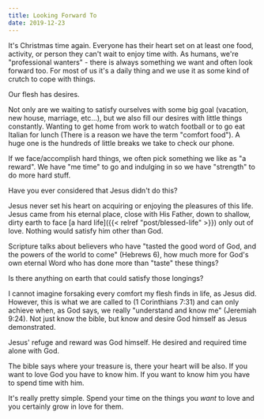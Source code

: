 ```yaml
---
title: Looking Forward To
date: 2019-12-23
---
```


It's Christmas time again. Everyone has their heart set on at least one food, activity, or person they can't wait to enjoy time with. As humans, we're "professional wanters" - there is always something we want and often look forward too. For most of us it's a daily thing and we use it as some kind of crutch to cope with things.

Our flesh has desires.

Not only are we waiting to satisfy ourselves with some big goal (vacation, new house, marriage, etc...), but we also fill our desires with little things constantly. Wanting to get home from work to watch football or to go eat Italian for lunch (There is a reason we have the term "comfort food"). A huge one is the hundreds of little breaks we take to check our phone.

If we face/accomplish hard things, we often pick something we like as "a reward". We have "me time" to go and indulging in so we have "strength" to do more hard stuff.

Have you ever considered that Jesus didn't do this?

Jesus never set his heart on acquiring or enjoying the pleasures of this life. Jesus came from his eternal place, close with His Father, down to shallow, dirty earth to face [a hard life]({{< relref "post/blessed-life" >}}) only out of love. Nothing would satisfy him other than God.

Scripture talks about believers who have "tasted the good word of God, and the powers of the world to come" (Hebrews 6), how much more for God's own eternal Word who has done more than "taste" these things?

Is there anything on earth that could satisfy those longings?

I cannot imagine forsaking every comfort my flesh finds in life, as Jesus did. However, this is what we are called to (1 Corinthians 7:31) and can only achieve when, as God says, we really "understand and know me" (Jeremiah 9:24). Not just know the bible, but know and desire God himself as Jesus demonstrated.

Jesus' refuge and reward was God himself. He desired and required time alone with God.

The bible says where your treasure is, there your heart will be also. If you want to love
God you have to know him. If you want to know him you have to spend time with him.

It's really pretty simple. Spend your time on the things you *want* to love and you certainly grow in love for them.
